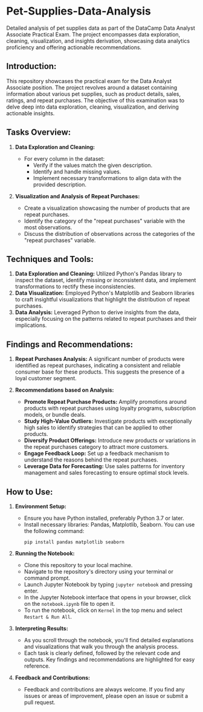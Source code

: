 # Pet-Supplies-Data-Analysis
Detailed analysis of pet supplies data as part of the DataCamp Data Analyst Associate Practical Exam. The project encompasses data exploration, cleaning, visualization, and insights derivation, showcasing data analytics proficiency and offering actionable recommendations.

## Introduction:
This repository showcases the practical exam for the Data Analyst Associate position. The project revolves around a dataset containing information about various pet supplies, such as product details, sales, ratings, and repeat purchases. The objective of this examination was to delve deep into data exploration, cleaning, visualization, and deriving actionable insights.

## Tasks Overview:
1. **Data Exploration and Cleaning:**
   - For every column in the dataset:
     - Verify if the values match the given description.
     - Identify and handle missing values.
     - Implement necessary transformations to align data with the provided description.

2. **Visualization and Analysis of Repeat Purchases:**
   - Create a visualization showcasing the number of products that are repeat purchases.
   - Identify the category of the "repeat purchases" variable with the most observations.
   - Discuss the distribution of observations across the categories of the "repeat purchases" variable.

## Techniques and Tools:
1. **Data Exploration and Cleaning:** Utilized Python's Pandas library to inspect the dataset, identify missing or inconsistent data, and implement transformations to rectify these inconsistencies.
2. **Data Visualization:** Employed Python's Matplotlib and Seaborn libraries to craft insightful visualizations that highlight the distribution of repeat purchases.
3. **Data Analysis:** Leveraged Python to derive insights from the data, especially focusing on the patterns related to repeat purchases and their implications.

## Findings and Recommendations:
1. **Repeat Purchases Analysis:** A significant number of products were identified as repeat purchases, indicating a consistent and reliable consumer base for these products. This suggests the presence of a loyal customer segment.
   
2. **Recommendations based on Analysis:**
   - **Promote Repeat Purchase Products:** Amplify promotions around products with repeat purchases using loyalty programs, subscription models, or bundle deals.
   - **Study High-Value Outliers:** Investigate products with exceptionally high sales to identify strategies that can be applied to other products.
   - **Diversify Product Offerings:** Introduce new products or variations in the repeat purchases category to attract more customers.
   - **Engage Feedback Loop:** Set up a feedback mechanism to understand the reasons behind the repeat purchases.
   - **Leverage Data for Forecasting:** Use sales patterns for inventory management and sales forecasting to ensure optimal stock levels.

## How to Use:
1. **Environment Setup:**
   - Ensure you have Python installed, preferably Python 3.7 or later.
   - Install necessary libraries: Pandas, Matplotlib, Seaborn. You can use the following command:
     ```
     pip install pandas matplotlib seaborn
     ```

2. **Running the Notebook:**
   - Clone this repository to your local machine.
   - Navigate to the repository's directory using your terminal or command prompt.
   - Launch Jupyter Notebook by typing `jupyter notebook` and pressing enter.
   - In the Jupyter Notebook interface that opens in your browser, click on the `notebook.ipynb` file to open it.
   - To run the notebook, click on `Kernel` in the top menu and select `Restart & Run All`.

3. **Interpreting Results:**
   - As you scroll through the notebook, you'll find detailed explanations and visualizations that walk you through the analysis process.
   - Each task is clearly defined, followed by the relevant code and outputs. Key findings and recommendations are highlighted for easy reference.

4. **Feedback and Contributions:**
   - Feedback and contributions are always welcome. If you find any issues or areas of improvement, please open an issue or submit a pull request.
